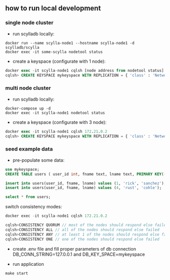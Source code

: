 ## how to run local development

### single node cluster
- run scylladb locally:
```
docker run --name scylla-node1 --hostname scylla-node1 -d scylladb/scylla
docker exec -it some-scylla nodetool status 
```
- create a keyspace (configurate with 1 node):
```sql
docker exec -it scylla-node1 cqlsh [node address from nodetool status]
cqlsh> CREATE KEYSPACE mykeyspace WITH REPLICATION = { 'class' : 'NetworkTopologyStrategy', 'replication_factor' : 1};
```
### multi node cluster
- run scylladb locally:
```
docker-compose up -d
docker exec -it scylla-node1 nodetool status 
```
- create a keyspace (configurate with 3 node):
```sql
docker exec -it scylla-node1 cqlsh 172.21.0.2
cqlsh> CREATE KEYSPACE mykeyspace WITH REPLICATION = { 'class' : 'NetworkTopologyStrategy', 'replication_factor' : 3};
```

### seed example data
- pre-populate some data:
```sql
use mykeyspace;
CREATE TABLE users ( user_id int, fname text, lname text, PRIMARY KEY((user_id)));

insert into users(user_id, fname, lname) values (1, 'rick', 'sanchez');
insert into users(user_id, fname, lname) values (4, 'rust', 'cohle');

select * from users;
```

switch consistency modes: 
```ts
docker exec -it scylla-node1 cqlsh 172.21.0.2

cqlsh>CONSISTENCY QUORUM // most of the nodes should respond else failed
cqlsh>CONSISTENCY ALL // all of the nodes should respond else failed
cqlsh>CONSISTENCY ANY // at least 1 of the nodes should respond else failed
cqlsh>CONSISTENCY ONE // one of the nodes should respond else failed
```

- create .env file and fill proper parameters of db connection DB_CONN_STRING=127.0.0.1 and DB_KEY_SPACE=mykeyspace

- run application
```
make start
```